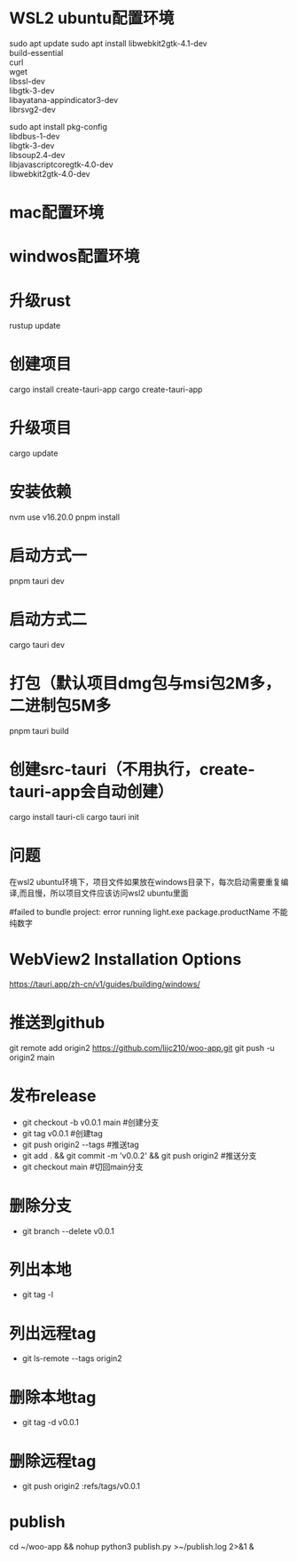 # WSL2 ubuntu配置环境
sudo apt update
sudo apt install libwebkit2gtk-4.1-dev \
    build-essential \
    curl \
    wget \
    libssl-dev \
    libgtk-3-dev \
    libayatana-appindicator3-dev \
    librsvg2-dev

sudo apt install pkg-config \
  libdbus-1-dev \
  libgtk-3-dev \
  libsoup2.4-dev \
  libjavascriptcoregtk-4.0-dev \
  libwebkit2gtk-4.0-dev

# mac配置环境

# windwos配置环境


# 升级rust
rustup update
# 创建项目
cargo install create-tauri-app
cargo create-tauri-app

# 升级项目
cargo update
# 安装依赖
nvm use v16.20.0
pnpm install

# 启动方式一
pnpm tauri dev

# 启动方式二
cargo tauri dev

# 打包（默认项目dmg包与msi包2M多，二进制包5M多
pnpm tauri build

# 创建src-tauri（不用执行，create-tauri-app会自动创建）
cargo install tauri-cli
cargo tauri init


# 问题
在wsl2 ubuntu环境下，项目文件如果放在windows目录下，每次启动需要重复编译,而且慢，所以项目文件应该访问wsl2 ubuntu里面

#failed to bundle project: error running light.exe
package.productName 不能纯数字

# WebView2 Installation Options
https://tauri.app/zh-cn/v1/guides/building/windows/


# 推送到github
git remote add origin2 https://github.com/lijc210/woo-app.git
git push -u origin2 main


# 发布release
* git checkout -b v0.0.1 main                                       #创建分支
* git tag v0.0.1                                                    #创建tag
* git push origin2 --tags                                           #推送tag
* git add . && git commit -m 'v0.0.2' && git push origin2           #推送分支
* git checkout main                                                 #切回main分支


# 删除分支
* git branch --delete v0.0.1
# 列出本地
* git tag -l
# 列出远程tag
* git ls-remote --tags origin2
# 删除本地tag
* git tag -d v0.0.1
# 删除远程tag
* git push origin2 :refs/tags/v0.0.1


# publish
cd ~/woo-app && nohup python3 publish.py >~/publish.log 2>&1 &